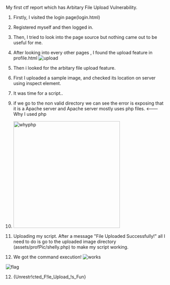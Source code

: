My first ctf report which has Arbitary File Upload Vulnerability.
1. Firstly, I visited the login page(login.html) 
2. Registered myself and then logged in.
3. Then, I tried to look into the page source but nothing came out to be useful for me.
4. After looking into every other pages , I found the upload feature in profile.html
![upload](https://github.com/AmanDekate1/SecurityBoat-2024-CTF-January-Challenge/assets/101728835/7bec370b-f66c-41ac-b3a4-45711a84fe45)

5. Then i looked for the arbitary file upload feature.
6. First I uploaded a sample image, and checked its location on server using inspect element.

8. It was time for a script..
  <?php 
  if(isset($_REQUEST['cmd'])){
      $cmd = ($_REQUEST['cmd']);
      system($cmd);
  }?>

9.  if we go to the non valid directory we can see the error is exposing that it is a Apache server and Apache server mostly uses php files.  <---Why I used php
10.  <img width="333" alt="whyphp" src="https://github.com/AmanDekate1/SecurityBoat-2024-CTF-January-Challenge/assets/101728835/ffa298d8-bb16-43a5-8fe5-9b5357fef2a2">

11. Uploading my script. After a message "File Uploaded Successfully!" all I need to do is go to the uploaded image directory (assets/profPic/shelly.php) to make my script working.
12. We got the command execution!
![works](https://github.com/AmanDekate1/SecurityBoat-2024-CTF-January-Challenge/assets/101728835/7d5e53b5-c00e-4312-8e44-2214b7a7b4d0)

![flag](https://github.com/AmanDekate1/SecurityBoat-2024-CTF-January-Challenge/assets/101728835/66d76444-ab19-4d49-85f3-9afeb25cbae1)


12. {Unrestr!cted_F!le_Upload_!s_Fun} 
